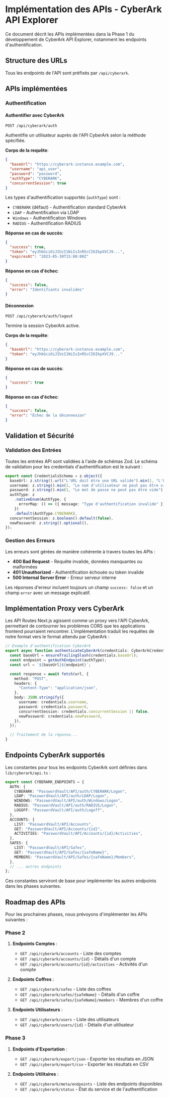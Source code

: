 # Implémentation des APIs - CyberArk API Explorer

Ce document décrit les APIs implémentées dans la Phase 1 du développement de CyberArk API Explorer, notamment les endpoints d'authentification.

## Structure des URLs

Tous les endpoints de l'API sont préfixés par `/api/cyberark`.

## APIs implémentées

### Authentification

#### Authentifier avec CyberArk

```
POST /api/cyberark/auth
```

Authentifie un utilisateur auprès de l'API CyberArk selon la méthode spécifiée.

**Corps de la requête**:

```json
{
  "baseUrl": "https://cyberark-instance.example.com",
  "username": "api_user",
  "password": "password",
  "authType": "CYBERARK",
  "concurrentSession": true
}
```

Les types d'authentification supportés (`authType`) sont :

- `CYBERARK` (défaut) - Authentification standard CyberArk
- `LDAP` - Authentification via LDAP
- `Windows` - Authentification Windows
- `RADIUS` - Authentification RADIUS

**Réponse en cas de succès**:

```json
{
  "success": true,
  "token": "eyJhbGciOiJIUzI1NiIsInR5cCI6IkpXVCJ9...",
  "expiresAt": "2023-05-30T15:00:00Z"
}
```

**Réponse en cas d'échec**:

```json
{
  "success": false,
  "error": "Identifiants invalides"
}
```

#### Déconnexion

```
POST /api/cyberark/auth/logout
```

Termine la session CyberArk active.

**Corps de la requête**:

```json
{
  "baseUrl": "https://cyberark-instance.example.com",
  "token": "eyJhbGciOiJIUzI1NiIsInR5cCI6IkpXVCJ9..."
}
```

**Réponse en cas de succès**:

```json
{
  "success": true
}
```

**Réponse en cas d'échec**:

```json
{
  "success": false,
  "error": "Échec de la déconnexion"
}
```

## Validation et Sécurité

### Validation des Entrées

Toutes les entrées API sont validées à l'aide de schémas Zod. Le schéma de validation pour les credentials d'authentification est le suivant :

```typescript
export const CredentialsSchema = z.object({
  baseUrl: z.string().url("L'URL doit être une URL valide").min(1, "L'URL ne peut pas être vide"),
  username: z.string().min(1, "Le nom d'utilisateur ne peut pas être vide"),
  password: z.string().min(1, "Le mot de passe ne peut pas être vide"),
  authType: z
    .nativeEnum(AuthType, {
      errorMap: () => ({ message: "Type d'authentification invalide" }),
    })
    .default(AuthType.CYBERARK),
  concurrentSession: z.boolean().default(false),
  newPassword: z.string().optional(),
});
```

### Gestion des Erreurs

Les erreurs sont gérées de manière cohérente à travers toutes les APIs :

- **400 Bad Request** - Requête invalide, données manquantes ou malformées
- **401 Unauthorized** - Authentification échouée ou token invalide
- **500 Internal Server Error** - Erreur serveur interne

Les réponses d'erreur incluent toujours un champ `success: false` et un champ `error` avec un message explicatif.

## Implémentation Proxy vers CyberArk

Les API Routes Next.js agissent comme un proxy vers l'API CyberArk, permettant de contourner les problèmes CORS que les applications frontend pourraient rencontrer. L'implémentation traduit les requêtes de notre format vers le format attendu par CyberArk :

```typescript
// Exemple d'authentification CyberArk
export async function authenticateCyberArk(credentials: CyberArkCredentials, authType: AuthType) {
  const baseUrl = ensureTrailingSlash(credentials.baseUrl);
  const endpoint = getAuthEndpoint(authType);
  const url = `${baseUrl}${endpoint}`;

  const response = await fetch(url, {
    method: "POST",
    headers: {
      "Content-Type": "application/json",
    },
    body: JSON.stringify({
      username: credentials.username,
      password: credentials.password,
      concurrentSession: credentials.concurrentSession || false,
      newPassword: credentials.newPassword,
    }),
  });

  // Traitement de la réponse...
}
```

## Endpoints CyberArk supportés

Les constantes pour tous les endpoints CyberArk sont définies dans `lib/cyberark/api.ts` :

```typescript
export const CYBERARK_ENDPOINTS = {
  AUTH: {
    CYBERARK: "PasswordVault/API/auth/CYBERARK/Logon",
    LDAP: "PasswordVault/API/auth/LDAP/Logon",
    WINDOWS: "PasswordVault/API/auth/Windows/Logon",
    RADIUS: "PasswordVault/API/auth/RADIUS/Logon",
    LOGOFF: "PasswordVault/API/auth/Logoff",
  },
  ACCOUNTS: {
    LIST: "PasswordVault/API/Accounts",
    GET: "PasswordVault/API/Accounts/{id}",
    ACTIVITIES: "PasswordVault/API/Accounts/{id}/Activities",
  },
  SAFES: {
    LIST: "PasswordVault/API/Safes",
    GET: "PasswordVault/API/Safes/{safeName}",
    MEMBERS: "PasswordVault/API/Safes/{safeName}/Members",
  },
  // ... autres endpoints
};
```

Ces constantes serviront de base pour implémenter les autres endpoints dans les phases suivantes.

## Roadmap des APIs

Pour les prochaines phases, nous prévoyons d'implémenter les APIs suivantes :

### Phase 2

1. **Endpoints Comptes** :

   - `GET /api/cyberark/accounts` - Liste des comptes
   - `GET /api/cyberark/accounts/{id}` - Détails d'un compte
   - `GET /api/cyberark/accounts/{id}/activities` - Activités d'un compte

2. **Endpoints Coffres** :

   - `GET /api/cyberark/safes` - Liste des coffres
   - `GET /api/cyberark/safes/{safeName}` - Détails d'un coffre
   - `GET /api/cyberark/safes/{safeName}/members` - Membres d'un coffre

3. **Endpoints Utilisateurs** :
   - `GET /api/cyberark/users` - Liste des utilisateurs
   - `GET /api/cyberark/users/{id}` - Détails d'un utilisateur

### Phase 3

1. **Endpoints d'Exportation** :

   - `GET /api/cyberark/export/json` - Exporter les résultats en JSON
   - `GET /api/cyberark/export/csv` - Exporter les résultats en CSV

2. **Endpoints Utilitaires** :
   - `GET /api/cyberark/meta/endpoints` - Liste des endpoints disponibles
   - `GET /api/cyberark/status` - État du service et de l'authentification
